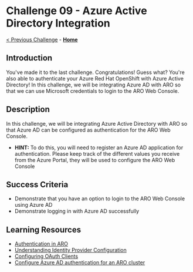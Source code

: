 # Challenge 09 - Azure Active Directory Integration

[< Previous Challenge](./Challenge-08.md) - **[Home](../README.md)**

## Introduction
You've made it to the last challenge. Congratulations! Guess what? You're also able to authenticate your Azure Red Hat OpenShift with Azure Active Directory! In this challenge, we will be integrating Azure AD with ARO so that we can use Microsoft credentials to login to the ARO Web Console.

## Description
In this challenge, we will be integrating Azure Active Directory with ARO so that Azure AD can be configured as authentication for the ARO Web Console. 
- **HINT:** To do this, you will need to register an Azure AD application for authentication. Please keep track of the different values you receive from the Azure Portal, they will be used to configure the ARO Web Console

## Success Criteria
- Demonstrate that you have an option to login to the ARO Web Console using Azure AD
- Demonstrate logging in with Azure AD successfully

## Learning Resources
- [Authentication in ARO](https://docs.openshift.com/container-platform/4.11/authentication/index.html)
- [Understanding Identity Provider Configuration](https://docs.openshift.com/container-platform/4.11/authentication/understanding-identity-provider.html)
- [Configuring OAuth Clients](https://docs.openshift.com/container-platform/4.11/authentication/configuring-oauth-clients.html)
- [Configure Azure AD authentication for an ARO cluster](https://learn.microsoft.com/en-us/azure/openshift/configure-azure-ad-ui)